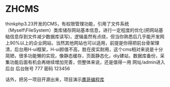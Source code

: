 # ZHCMS
thinkphp3.23开发的CMS，有权限管理功能，引用了文件系统（Myself\FileSystem）类库储存网站基本信息，进行一定程度的优化(把网站基础信息存到文件减少数据库读写)，逻辑虽然有点绕，但当你熟悉后几乎能开发网上90%以上的企业网站，当然其他网站也可以适用，前提是你得把前台骨架理清，后台用H-ui框架，H-ui颜值不高，胜在皮实耐用，这个cms相对来说是十分简陋，很多功能懒的实现，像静态缓存，页面静态化，diy建站，数据库备份，采集功能后面有机会再继续增加完善，但整体来说，还是值得一用
网址/admin进入后台 后台账号 777 密码 123456

话外，把另一项目开源出来，项目演示[鹰哥编程库](https://blog.58heshihu.com/)